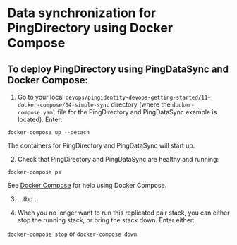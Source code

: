 # Data synchronization for PingDirectory using Docker Compose

## To deploy PingDirectory using PingDataSync and Docker Compose:

1. Go to your local `devops/pingidentity-devops-getting-started/11-docker-compose/04-simple-sync` directory (where the `docker-compose.yaml` file for the PingDirectory and PingDataSync example is located). Enter:

  `docker-compose up --detach`

  The containers for PingDirectory and PingDataSync will start up.

2. Check that PingDirectory and PingDataSync are healthy and running:

  `docker-compose ps`

  See [Docker Compose](../11-docker-compose) for help using Docker Compose.

3. ...tbd...

<!-- 3. Verify that data is replicating between the pair by adding a description entry for the first container. Enter:

  ```text
  docker container exec -it 02-replicated-pair_pingdirectory_1 /opt/out/instance/bin/ldapmodify
  dn: uid=user.0,ou=people,dc=example,dc=com
  changetype: modify
  replace: description
  description: Made this change on the first container.

  <Ctrl-D>
  ```

  > The blank line followed by the `<Ctrl-D>` is important. It's how entries are separated in the LDAP Data Interchange Format (LDIF).

  Check that the second container in the pair now has a matching entry for the description. Enter:

  ```text
  docker container exec -it 02-replicated-pair_pingdirectory_2 /opt/out/instance/bin/ldapsearch -b uid=user.0,ou=people,dc=example,dc=com -s base '(&)' description
  ```
  The result should show the description that you specified for the first container, similar to this:

  ```text
  # dn: uid=user.0,ou=people,dc=example,dc=com
  # description: Made this change on the first container.
  ``` -->

4. When you no longer want to run this replicated pair stack, you can either stop the running stack, or bring the stack down. Enter either:

  `docker-compose stop` or `docker-compose down`
